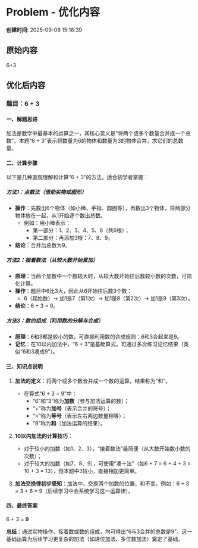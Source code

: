 # Problem - 优化内容

**创建时间**: 2025-09-08 15:16:39

## 原始内容

6+3


## 优化后内容

### 题目：6 + 3


#### **一、解题思路**  
加法是数学中最基本的运算之一，其核心意义是“将两个或多个数量合并成一个总数”。本题“6 + 3”表示将数量为6的物体和数量为3的物体合并，求它们的总数量。


#### **二、计算步骤**  
以下是几种直观理解和计算“6 + 3”的方法，适合初学者掌握：  


##### **方法1：点数法（借助实物或图形）**  
- **操作**：先数出6个物体（如小棒、手指、圆圈等），再数出3个物体，将两部分物体放在一起，从1开始逐个数出总数。  
  - 例如：用小棒表示：  
    - 第一部分：1、2、3、4、5、6（共6根）；  
    - 第二部分：再添加3根：7、8、9。  
- **结论**：合并后总数为9。  


##### **方法2：接着数法（从较大数开始累加）**  
- **原理**：当两个加数中一个数较大时，从较大数开始往后数较小数的次数，可简化计算。  
- **操作**：题目中6比3大，因此从6开始往后数3个数：  
  - 6（起始数）→ 加1是7（第1次）→ 加1是8（第2次）→ 加1是9（第3次）。  
- **结论**：6 + 3 = 9。  


##### **方法3：数的组成（利用数的分解与合成）**  
- **原理**：6和3都是较小的数，可直接利用数的合成规则：6和3合起来是9。  
- **记忆**：在10以内加法中，“6 + 3”是基础算式，可通过多次练习记忆结果（类似“6和3凑成9”）。  


#### **三、知识点说明**  
1. **加法的定义**：将两个或多个数合并成一个数的运算，结果称为“和”。  
   - 在算式“6 + 3 = 9”中：  
     - “6”和“3”称为**加数**（参与加法运算的数）；  
     - “+”称为**加号**（表示合并的符号）；  
     - “=”称为**等号**（表示左右两边数量相等）；  
     - “9”称为**和**（加法运算的结果）。  

2. **10以内加法的计算技巧**：  
   - 对于较小的加数（如1、2、3），“接着数法”最简便（从大数开始数小数的次数）；  
   - 对于较大的加数（如7、8、9），可使用“凑十法”（如6 + 7 = 6 + 4 + 3 = 10 + 3 = 13），但本题中3较小，直接相加更简单。  

3. **加法交换律初步感知**：加法中，交换两个加数的位置，和不变。例如：6 + 3 = 3 + 6 = 9（后续学习中会系统学习这一运算律）。  


#### **四、最终答案**  
6 + 3 = **9**


**总结**：通过实物操作、接着数或数的组成，均可得出“6与3合并的总数是9”。这一基础运算为后续学习更复杂的加法（如进位加法、多位数加法）奠定了基础。
